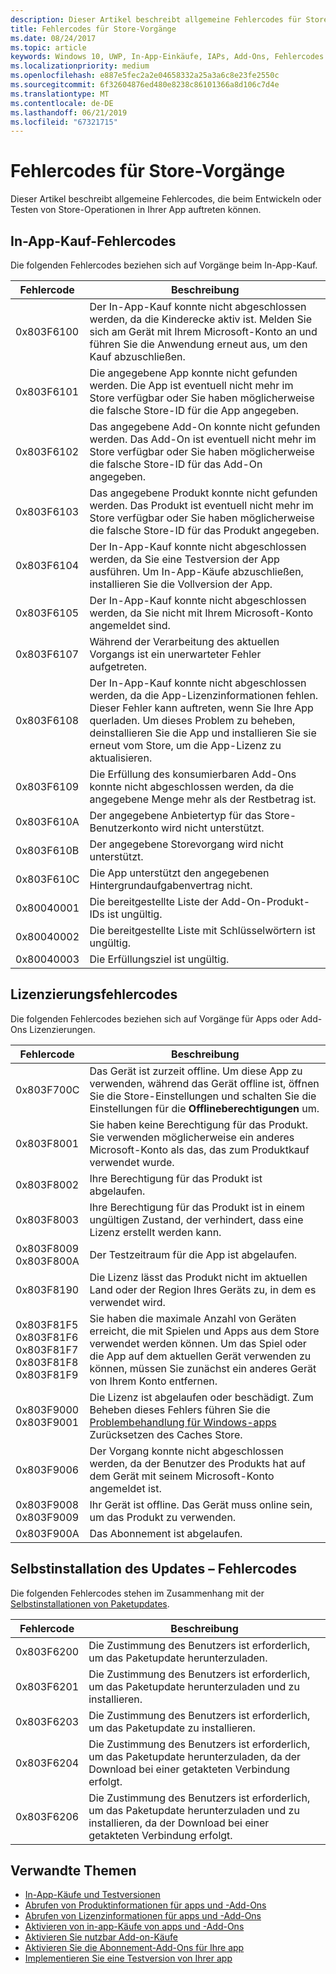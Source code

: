 ```yaml
---
description: Dieser Artikel beschreibt allgemeine Fehlercodes für Store-Vorgänge für Apps und Add-Ons, einschließlich In-App-Einkäufe, Lizenzierung und selbst installierte App-Aktualisierungen.
title: Fehlercodes für Store-Vorgänge
ms.date: 08/24/2017
ms.topic: article
keywords: Windows 10, UWP, In-App-Einkäufe, IAPs, Add-Ons, Fehlercodes
ms.localizationpriority: medium
ms.openlocfilehash: e887e5fec2a2e04658332a25a3a6c8e23fe2550c
ms.sourcegitcommit: 6f32604876ed480e8238c86101366a8d106c7d4e
ms.translationtype: MT
ms.contentlocale: de-DE
ms.lasthandoff: 06/21/2019
ms.locfileid: "67321715"
---
```

# <a name="error-codes-for-store-operations"></a>Fehlercodes für Store-Vorgänge

<!-- confirm whether symbolic names are defined for app developers, or do they just handle direct error code values -->

Dieser Artikel beschreibt allgemeine Fehlercodes, die beim Entwickeln oder Testen von Store-Operationen in Ihrer App auftreten können.

## <a name="in-app-purchase-error-codes"></a>In-App-Kauf-Fehlercodes

Die folgenden Fehlercodes beziehen sich auf Vorgänge beim In-App-Kauf.

|  Fehlercode  |  Beschreibung  |
|--------------|---------------|
| 0x803F6100   | Der In-App-Kauf konnte nicht abgeschlossen werden, da die Kinderecke aktiv ist. Melden Sie sich am Gerät mit Ihrem Microsoft-Konto an und führen Sie die Anwendung erneut aus, um den Kauf abzuschließen.               |
| 0x803F6101   | Die angegebene App konnte nicht gefunden werden. Die App ist eventuell nicht mehr im Store verfügbar oder Sie haben möglicherweise die falsche Store-ID für die App angegeben.     |
| 0x803F6102   | Das angegebene Add-On konnte nicht gefunden werden. Das Add-On ist eventuell nicht mehr im Store verfügbar oder Sie haben möglicherweise die falsche Store-ID für das Add-On angegeben.                                               |
| 0x803F6103   | Das angegebene Produkt konnte nicht gefunden werden. Das Produkt ist eventuell nicht mehr im Store verfügbar oder Sie haben möglicherweise die falsche Store-ID für das Produkt angegeben.                                          |
| 0x803F6104   | Der In-App-Kauf konnte nicht abgeschlossen werden, da Sie eine Testversion der App ausführen. Um In-App-Käufe abzuschließen, installieren Sie die Vollversion der App.               |
| 0x803F6105   | Der In-App-Kauf konnte nicht abgeschlossen werden, da Sie nicht mit Ihrem Microsoft-Konto angemeldet sind.                                              |
| 0x803F6107   | Während der Verarbeitung des aktuellen Vorgangs ist ein unerwarteter Fehler aufgetreten.                                             |
| 0x803F6108   | Der In-App-Kauf konnte nicht abgeschlossen werden, da die App-Lizenzinformationen fehlen. Dieser Fehler kann auftreten, wenn Sie Ihre App querladen. Um dieses Problem zu beheben, deinstallieren Sie die App und installieren Sie sie erneut vom Store, um die App-Lizenz zu aktualisieren.                                          |
| 0x803F6109   | Die Erfüllung des konsumierbaren Add-Ons konnte nicht abgeschlossen werden, da die angegebene Menge mehr als der Restbetrag ist.        |
| 0x803F610A   | Der angegebene Anbietertyp für das Store-Benutzerkonto wird nicht unterstützt.                                            |
| 0x803F610B   | Der angegebene Storevorgang wird nicht unterstützt.                                             |
| 0x803F610C   | Die App unterstützt den angegebenen Hintergrundaufgabenvertrag nicht.                                             |
| 0x80040001   | Die bereitgestellte Liste der Add-On-Produkt-IDs ist ungültig.                        |
| 0x80040002   | Die bereitgestellte Liste mit Schlüsselwörtern ist ungültig.                   |
| 0x80040003   | Die Erfüllungsziel ist ungültig.                       |

## <a name="licensing-error-codes"></a>Lizenzierungsfehlercodes

Die folgenden Fehlercodes beziehen sich auf Vorgänge für Apps oder Add-Ons Lizenzierungen.

|  Fehlercode  |  Beschreibung  |
|--------------|---------------|
| 0x803F700C   | Das Gerät ist zurzeit offline. Um diese App zu verwenden, während das Gerät offline ist, öffnen Sie die Store-Einstellungen und schalten Sie die Einstellungen für die **Offlineberechtigungen** um.            |
| 0x803F8001   | Sie haben keine Berechtigung für das Produkt. Sie verwenden möglicherweise ein anderes Microsoft-Konto als das, das zum Produktkauf verwendet wurde.           |
| 0x803F8002   | Ihre Berechtigung für das Produkt ist abgelaufen.           |
| 0x803F8003   | Ihre Berechtigung für das Produkt ist in einem ungültigen Zustand, der verhindert, dass eine Lizenz erstellt werden kann.   |
| 0x803F8009<br/>0x803F800A   | Der Testzeitraum für die App ist abgelaufen.   |
| 0x803F8190   |  Die Lizenz lässt das Produkt nicht im aktuellen Land oder der Region Ihres Geräts zu, in dem es verwendet wird.  |
| 0x803F81F5<br/>0x803F81F6<br/>0x803F81F7<br/>0x803F81F8<br/>0x803F81F9   |  Sie haben die maximale Anzahl von Geräten erreicht, die mit Spielen und Apps aus dem Store verwendet werden können. Um das Spiel oder die App auf dem aktuellen Gerät verwenden zu können, müssen Sie zunächst ein anderes Gerät von Ihrem Konto entfernen.  |
| 0x803F9000<br/>0x803F9001    |  Die Lizenz ist abgelaufen oder beschädigt. Zum Beheben dieses Fehlers führen Sie die [Problembehandlung für Windows-apps](https://support.microsoft.com/help/4027498/microsoft-store-fix-problems-with-apps) Zurücksetzen des Caches Store.     |
| 0x803F9006    |  Der Vorgang konnte nicht abgeschlossen werden, da der Benutzer des Produkts hat auf dem Gerät mit seinem Microsoft-Konto angemeldet ist.            |
| 0x803F9008<br/>0x803F9009    |  Ihr Gerät ist offline. Das Gerät muss online sein, um das Produkt zu verwenden.            |
| 0x803F900A    |  Das Abonnement ist abgelaufen.            |


## <a name="self-install-update-error-codes"></a>Selbstinstallation des Updates – Fehlercodes

Die folgenden Fehlercodes stehen im Zusammenhang mit der [Selbstinstallationen von Paketupdates](../packaging/self-install-package-updates.md).

|  Fehlercode  |  Beschreibung  |
|--------------|---------------|
| 0x803F6200   | Die Zustimmung des Benutzers ist erforderlich, um das Paketupdate herunterzuladen.               |
| 0x803F6201   | Die Zustimmung des Benutzers ist erforderlich, um das Paketupdate herunterzuladen und zu installieren.                                                  |
| 0x803F6203   | Die Zustimmung des Benutzers ist erforderlich, um das Paketupdate zu installieren.                                         |
| 0x803F6204   | Die Zustimmung des Benutzers ist erforderlich, um das Paketupdate herunterzuladen, da der Download bei einer getakteten Verbindung erfolgt.                                             |
| 0x803F6206   | Die Zustimmung des Benutzers ist erforderlich, um das Paketupdate herunterzuladen und zu installieren, da der Download bei einer getakteten Verbindung erfolgt.     |


## <a name="related-topics"></a>Verwandte Themen

* [In-App-Käufe und Testversionen](in-app-purchases-and-trials.md)
* [Abrufen von Produktinformationen für apps und -Add-Ons](get-product-info-for-apps-and-add-ons.md)
* [Abrufen von Lizenzinformationen für apps und -Add-Ons](get-license-info-for-apps-and-add-ons.md)
* [Aktivieren von in-app-Käufe von apps und -Add-Ons](enable-in-app-purchases-of-apps-and-add-ons.md)
* [Aktivieren Sie nutzbar Add-on-Käufe](enable-consumable-add-on-purchases.md)
* [Aktivieren Sie die Abonnement-Add-Ons für Ihre app](enable-subscription-add-ons-for-your-app.md)
* [Implementieren Sie eine Testversion von Ihrer app](implement-a-trial-version-of-your-app.md)
